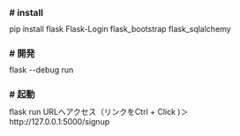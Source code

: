 <h1 style="font-size: 16px;"># install</h1>  
pip install flask Flask-Login flask_bootstrap flask_sqlalchemy  
  
<h1 style="font-size: 16px;"># 開発</h1>  
flask --debug run  
  
<h1 style="font-size: 16px;"># 起動</h1>  
flask run   
URLへアクセス（リンクをCtrl + Click )＞http://127.0.0.1:5000/signup  
